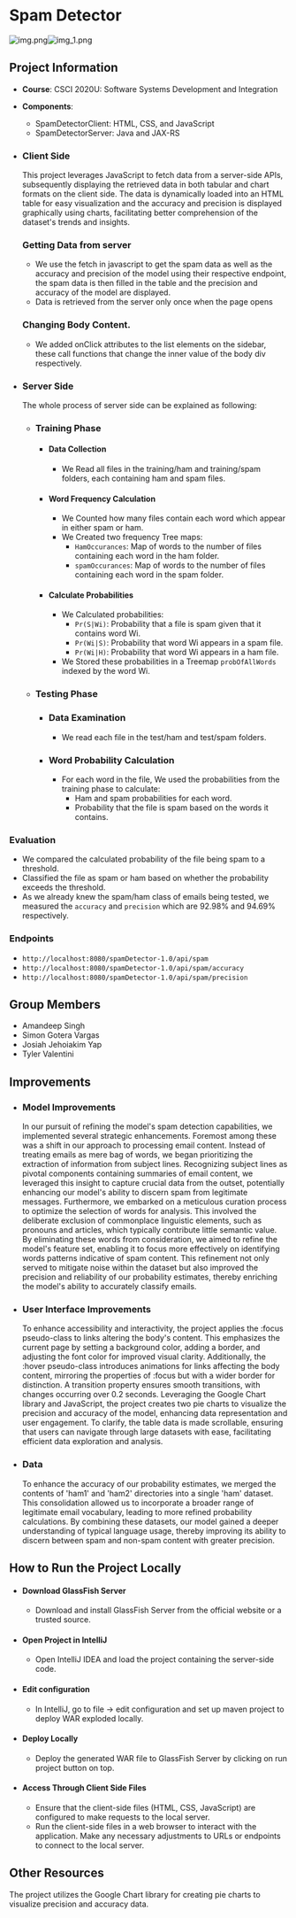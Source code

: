 # Spam Detector
![img.png](FrontEndPicsForReadME/FrontEndImage1.png)![img_1.png](FrontEndPicsForReadME/img_1.png)
## Project Information
- **Course**: CSCI 2020U: Software Systems Development and Integration
- **Components**:
    - SpamDetectorClient: HTML, CSS, and JavaScript
    - SpamDetectorServer: Java and JAX-RS


- ### Client Side
  This project leverages JavaScript to fetch data from a server-side APIs, subsequently displaying the retrieved data in both tabular and chart formats on the client side. The data is dynamically loaded into an HTML table for easy visualization and the accuracy and precision is displayed graphically using charts, facilitating better comprehension of the dataset's trends and insights.
  ### Getting Data from server
    - We use the fetch in javascript to get the spam data as well as the accuracy and precision of the model using their respective endpoint, the spam data is then filled in the table and the precision and accuracy of the model are displayed.
    - Data is retrieved from the server only once when the page opens
  ### Changing Body Content.
    - We added onClick attributes to the list elements on the sidebar, these call functions that change the inner value of the body div respectively.

- ### Server Side
  The whole process of server side can be explained as following:
    - ### Training Phase

        - #### Data Collection
            - We Read all files in the training/ham and training/spam folders, each containing ham and spam files.

        - #### Word Frequency Calculation
            - We Counted how many files contain each word which appear in either spam or ham.
            - We Created two frequency Tree maps:
                - `HamOccurances`: Map of words to the number of files containing each word in the ham folder.
                - `spamOccurances`: Map of words to the number of files containing each word in the spam folder.

        - #### Calculate Probabilities
            - We Calculated probabilities:
                - `Pr(S|Wi)`: Probability that a file is spam given that it contains word Wi.
                - `Pr(Wi|S)`: Probability that word Wi appears in a spam file.
                - `Pr(Wi|H)`: Probability that word Wi appears in a ham file.
            - We Stored these probabilities in a Treemap `probOfAllWords` indexed by the word Wi.

    - ### Testing Phase

        - ### Data Examination
            - We read each file in the test/ham and test/spam folders.

        - ### Word Probability Calculation
            - For each word in the file, We used the probabilities from the training phase to calculate:
                - Ham and spam probabilities for each word.
                - Probability that the file is spam based on the words it contains.

### Evaluation
- We compared the calculated probability of the file being spam to a threshold.
- Classified the file as spam or ham based on whether the probability exceeds the threshold.
- As we already knew the spam/ham class of emails being tested, we measured the `accuracy` and `precision` which are 92.98% and 94.69% respectively.

### Endpoints
- `http://localhost:8080/spamDetector-1.0/api/spam`
- `http://localhost:8080/spamDetector-1.0/api/spam/accuracy`
- `http://localhost:8080/spamDetector-1.0/api/spam/precision`
## Group Members
- Amandeep Singh
- Simon Gotera Vargas
- Josiah Jehoiakim Yap
- Tyler Valentini

## Improvements

- ### Model Improvements
  In our pursuit of refining the model's spam detection capabilities,
  we implemented several strategic enhancements. Foremost among these was a shift in our approach to processing email content.
  Instead of treating emails as mere bag of words, we began prioritizing the extraction of information from subject lines. Recognizing subject lines as pivotal components containing
  summaries of email content, we leveraged this insight to capture crucial data from the outset, potentially enhancing our model's
  ability to discern spam from legitimate messages. Furthermore, we embarked on a meticulous curation process to optimize the selection of words for analysis. This involved the deliberate
  exclusion of commonplace linguistic elements, such as pronouns and articles, which typically contribute little semantic value.
  By eliminating these words from consideration, we aimed to refine the model's feature set,
  enabling it to focus more effectively on identifying words
  patterns indicative of spam content. This refinement not only served to mitigate noise within the dataset but also improved the precision and reliability of our probability estimates, thereby enriching the model's ability to accurately classify emails.

- ### User Interface Improvements
  To enhance accessibility and interactivity, the project applies the :focus pseudo-class to links altering the body's content.
  This emphasizes the current page by setting a background color, adding a border, and adjusting the font color for improved visual clarity.
  Additionally, the :hover pseudo-class introduces animations for links affecting the body content, mirroring the properties of :focus but with a wider border for distinction.
  A transition property ensures smooth transitions, with changes occurring over 0.2 seconds. Leveraging the Google Chart library and JavaScript, the project creates two pie charts to visualize the precision and accuracy of the model,
  enhancing data representation and user engagement. To clarify, the table data is made scrollable, ensuring that users can navigate through large datasets with ease, facilitating efficient data exploration and analysis.

- ### Data
  To enhance the accuracy of our probability estimates, we merged the contents of 'ham1' and 'ham2' directories into a single 'ham' dataset.
  This consolidation allowed us to incorporate a broader range of legitimate email vocabulary, leading to more refined probability calculations.
  By combining these datasets, our model gained a deeper understanding of typical language usage, thereby improving its ability to discern between spam and non-spam content with greater precision.

## How to Run the Project Locally

- ####  Download GlassFish Server
    - Download and install GlassFish Server from the official website or a trusted source.

- #### Open Project in IntelliJ
    - Open IntelliJ IDEA and load the project containing the server-side code.

- ####  Edit configuration
    - In IntelliJ, go to file -> edit configuration and set up maven project to deploy WAR exploded locally.

- #### Deploy Locally
    - Deploy the generated WAR file to GlassFish Server by clicking on run project button on top.

- #### Access Through Client Side Files
    - Ensure that the client-side files (HTML, CSS, JavaScript) are configured to make requests to the local server.
    - Run the client-side files in a web browser to interact with the application. Make any necessary adjustments to URLs or endpoints to connect to the local server.


## Other Resources
The project utilizes the Google Chart library for creating pie charts to visualize precision and accuracy data.